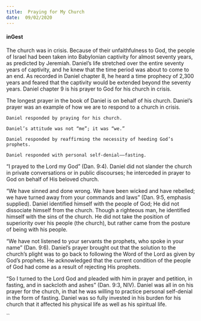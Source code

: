 ```yaml
---
title:  Praying for My Church
date:  09/02/2020
---
```


#### inGest

The church was in crisis. Because of their unfaithfulness to God, the people of Israel had been taken into Babylonian captivity for almost seventy years, as predicted by Jeremiah. Daniel’s life stretched over the entire seventy years of captivity, and he knew that the time period was about to come to an end. As recorded in Daniel chapter 8, he heard a time prophecy of 2,300 years and feared that the captivity would be extended beyond the seventy years. Daniel chapter 9 is his prayer to God for his church in crisis.

The longest prayer in the book of Daniel is on behalf of his church. Daniel’s prayer was an example of how we are to respond to a church in crisis.

`Daniel responded by praying for his church.`

`Daniel’s attitude was not “me”; it was “we.”`

`Daniel responded by reaffirming the necessity of heeding God’s prophets.`

`Daniel responded with personal self-denial––fasting.`

“I prayed to the Lord my God” (Dan. 9:4). Daniel did not slander the church in private conversations or in public discourses; he interceded in prayer to God on behalf of His beloved church.

“We have sinned and done wrong. We have been wicked and have rebelled; we have turned away from your commands and laws” (Dan. 9:5, emphasis supplied). Daniel identified himself with the people of God; He did not dissociate himself from the church. Though a righteous man, he identified himself with the sins of the church. He did not take the position of superiority over his people (the church), but rather came from the posture of being with his people.

“We have not listened to your servants the prophets, who spoke in your name” (Dan. 9:6). Daniel’s prayer brought out that the solution to the church’s plight was to go back to following the Word of the Lord as given by God’s prophets. He acknowledged that the current condition of the people of God had come as a result of rejecting His prophets.

“So I turned to the Lord God and pleaded with him in prayer and petition, in fasting, and in sackcloth and ashes” (Dan. 9:3, NIV). Daniel was all in on his prayer for the church, in that he was willing to practice personal self-denial in the form of fasting. Daniel was so fully invested in his burden for his church that it affected his physical life as well as his spiritual life.

``